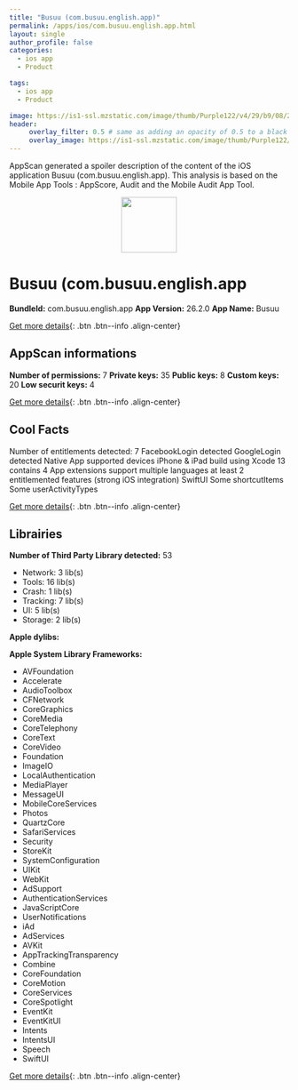 ```yaml
---
title: "Busuu (com.busuu.english.app)"
permalink: /apps/ios/com.busuu.english.app.html
layout: single
author_profile: false
categories: 
  - ios app 
  - Product 

tags: 
  - ios app 
  - Product 

image: https://is1-ssl.mzstatic.com/image/thumb/Purple122/v4/29/b9/08/29b9084c-e7a3-854a-98d2-4aa85e25891a/AppIcon-0-1x_U007emarketing-0-7-0-0-0-85-220.png/512x512bb.jpg
header: 
     overlay_filter: 0.5 # same as adding an opacity of 0.5 to a black background
     overlay_image: https://is1-ssl.mzstatic.com/image/thumb/Purple122/v4/29/b9/08/29b9084c-e7a3-854a-98d2-4aa85e25891a/AppIcon-0-1x_U007emarketing-0-7-0-0-0-85-220.png/512x512bb.jpg
---
```

AppScan generated a spoiler description of the content of the iOS application Busuu (com.busuu.english.app). This analysis is based on the Mobile App Tools : AppScore, Audit and the Mobile Audit App Tool.

  
  
<div style="text-align: center;"><img src="https://is1-ssl.mzstatic.com/image/thumb/Purple122/v4/29/b9/08/29b9084c-e7a3-854a-98d2-4aa85e25891a/AppIcon-0-1x_U007emarketing-0-7-0-0-0-85-220.png/512x512bb.jpg" width="100" height="100"></div>  
  
# Busuu (com.busuu.english.app

**BundleId:** com.busuu.english.app
**App Version:** 26.2.0
**App Name:** Busuu


[Get more details](/pricing.html){: .btn .btn--info .align-center}  
  
## AppScan informations 

**Number of permissions:** 7
**Private keys:** 35
**Public keys:** 8
**Custom keys:** 20
**Low securit keys:** 4
  
[Get more details](/pricing.html){: .btn .btn--info .align-center}

## Cool Facts

Number of entitlements detected: 7
FacebookLogin detected
GoogleLogin detected
Native App
supported devices iPhone & iPad
build using Xcode 13
contains 4 App extensions
support multiple languages
at least 2 entitlemented features (strong iOS integration)
SwiftUI
Some shortcutItems 
Some userActivityTypes
  
[Get more details](/pricing.html){: .btn .btn--info .align-center}

## Librairies 
**Number of Third Party Library detected:** 53
- Network: 3 lib(s)
- Tools: 16 lib(s)
- Crash: 1 lib(s)
- Tracking: 7 lib(s)
- UI: 5 lib(s)
- Storage: 2 lib(s)

**Apple dylibs:**


**Apple System Library Frameworks:**
- AVFoundation
- Accelerate
- AudioToolbox
- CFNetwork
- CoreGraphics
- CoreMedia
- CoreTelephony
- CoreText
- CoreVideo
- Foundation
- ImageIO
- LocalAuthentication
- MediaPlayer
- MessageUI
- MobileCoreServices
- Photos
- QuartzCore
- SafariServices
- Security
- StoreKit
- SystemConfiguration
- UIKit
- WebKit
- AdSupport
- AuthenticationServices
- JavaScriptCore
- UserNotifications
- iAd
- AdServices
- AVKit
- AppTrackingTransparency
- Combine
- CoreFoundation
- CoreMotion
- CoreServices
- CoreSpotlight
- EventKit
- EventKitUI
- Intents
- IntentsUI
- Speech
- SwiftUI


  
[Get more details](/pricing.html){: .btn .btn--info .align-center}

